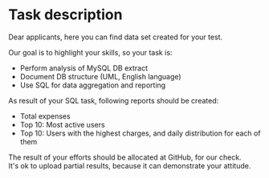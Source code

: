 # Task description

Dear applicants,
here you can find data set created for your test.

Our goal is to highlight your skills, so your task is:
- Perform analysis of MySQL DB extract
- Document DB structure (UML, English language)
- Use SQL for data aggregation and reporting

As result of your SQL task, following reports should be created:
- Total expenses
- Top 10: Most active users
- Top 10: Users with the highest charges, and daily distribution for each of them

The result of your efforts should be allocated at GitHub, for our check.  
It's ok to upload partial results, because it can demonstrate your attitude.
 
